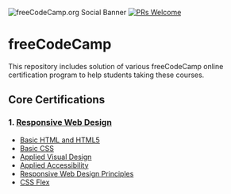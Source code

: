 
![freeCodeCamp.org Social Banner](https://s3.amazonaws.com/freecodecamp/wide-social-banner.png)
[![PRs Welcome](https://img.shields.io/badge/PRs-welcome-brightgreen.svg?style=flat)](http://makeapullrequest.com)
# freeCodeCamp
This repository includes solution of various freeCodeCamp online certification program to help students taking these courses.

## Core Certifications
### 1. [Responsive Web Design](https://github.com/nitish-git/freeCodeCamp/tree/master/Responsive-Web-Design)

- [Basic HTML and HTML5](https://github.com/nitish-git/freeCodeCamp/tree/master/Responsive-Web-Design/Basic-HTML-and-HTML5)
- [Basic CSS](https://github.com/nitish-git/freeCodeCamp/tree/master/Responsive-Web-Design/Basic-CSS)
- [Applied Visual Design](https://github.com/nitish-git/freeCodeCamp/tree/master/Responsive-Web-Design/Applied-Visual-Design)
- [Applied Accessibility](https://github.com/nitish-git/freeCodeCamp/tree/master/Responsive-Web-Design/Applied-Accesibility)
- [Responsive Web Design Principles](https://github.com/nitish-git/freeCodeCamp/tree/master/Responsive-Web-Design/Responsive-Web-Design-Principles)
- [CSS Flex](https://github.com/nitish-git/freeCodeCamp/tree/master/Responsive-Web-Design/CSS-Flex)
